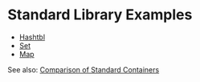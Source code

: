 <!-- ((! set title Standard Library Examples !)) ((! set learn !)) -->

# Standard Library Examples

* [Hashtbl](hashtbl.html "Hashtbl")
* [Set](set.html "Set")
* [Map](map.html "Map")

See also: [Comparison of Standard
Containers](comparison_of_standard_containers.html "Comparison of Standard Containers")


